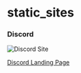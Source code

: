 # static_sites

### Discord

![Discord Site](https://i.ibb.co/RPxvTFg/K-perny-k-p-2021-11-24-204533.png "Discord Site")

[Discord Landing Page](https://silly-brown-17c60f.netlify.app/)
